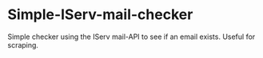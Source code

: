 # Simple-IServ-mail-checker
Simple checker using the IServ mail-API to see if an email exists. Useful for scraping. 
